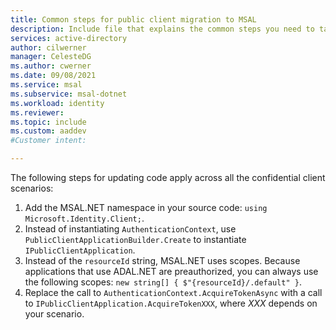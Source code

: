 ```yaml
---
title: Common steps for public client migration to MSAL
description: Include file that explains the common steps you need to take for all public client apps when it comes to migration from ADAL to MSAL.
services: active-directory
author: cilwerner
manager: CelesteDG
ms.author: cwerner
ms.date: 09/08/2021
ms.service: msal
ms.subservice: msal-dotnet
ms.workload: identity
ms.reviewer:
ms.topic: include
ms.custom: aaddev
#Customer intent: 

---
```


The following steps for updating code apply across all the confidential client scenarios:

1. Add the MSAL.NET namespace in your source code: `using Microsoft.Identity.Client;`.
2. Instead of instantiating `AuthenticationContext`, use `PublicClientApplicationBuilder.Create` to instantiate `IPublicClientApplication`.
3. Instead of the `resourceId` string, MSAL.NET uses scopes. Because applications that use ADAL.NET are preauthorized, you can always use the following scopes: `new string[] { $"{resourceId}/.default" }`.
4. Replace the call to `AuthenticationContext.AcquireTokenAsync` with a call to `IPublicClientApplication.AcquireTokenXXX`, where *XXX* depends on your scenario.